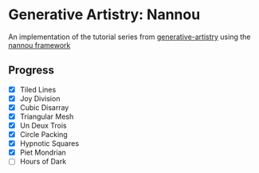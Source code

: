 # Generative Artistry: Nannou

An implementation of the tutorial series from
[generative-artistry](https://generativeartistry.com/)
using the
[nannou framework](https://nannou.cc/)

## Progress
- [x] Tiled Lines
- [x] Joy Division
- [x] Cubic Disarray
- [x] Triangular Mesh
- [x] Un Deux Trois
- [x] Circle Packing
- [x] Hypnotic Squares
- [x] Piet Mondrian
- [ ] Hours of Dark
